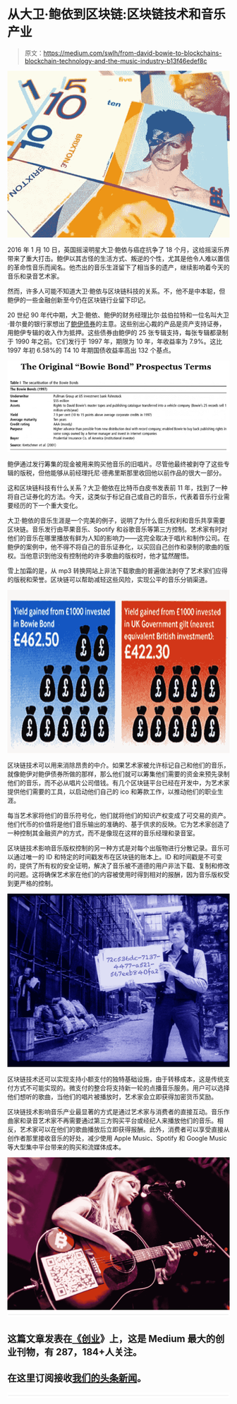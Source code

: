 # 从大卫·鲍依到区块链:区块链技术和音乐产业

> 原文：<https://medium.com/swlh/from-david-bowie-to-blockchains-blockchain-technology-and-the-music-industry-b13f46edef8c>

![](img/ce6fba9dede1e404983f00fb5ccead9f.png)

2016 年 1 月 10 日，英国摇滚明星大卫·鲍依与癌症抗争了 18 个月，这给摇滚乐界带来了重大打击。鲍伊以其古怪的生活方式、叛逆的个性，尤其是他令人难以置信的革命性音乐而闻名。他杰出的音乐生涯留下了相当多的遗产，继续影响着今天的音乐和录音艺术家。

然而，许多人可能不知道大卫·鲍依与区块链科技的关系。不，他不是中本聪，但鲍伊的一些金融创新至今仍在区块链行业留下印记。

20 世纪 90 年代中期，大卫·鲍依、鲍伊的财务经理比尔·兹伯拉特和一位名叫大卫·普尔曼的银行家想出了[鲍伊债券](https://www.investopedia.com/terms/b/bowie-bond.asp)的主意。这些别出心裁的产品是资产支持证券，用鲍伊专辑的收入作为抵押。这些债券由鲍伊的 25 张专辑支持，每张专辑都录制于 1990 年之前。它们发行于 1997 年，期限为 10 年，年收益率为 7.9%。这比 1997 年初 6.58%的 T4 10 年期国债收益率高出 132 个基点。

![](img/24bf4fee1a4ba6b57295d722560e29c2.png)

鲍伊通过发行筹集的现金被用来购买他音乐的旧唱片。尽管他最终被剥夺了这些专辑的版税，但他能够从前经理托尼·德弗里斯那里收回他以前作品的很大一部分。

这和区块链科技有什么关系？大卫·鲍依在比特币白皮书发表前 11 年，找到了一种将自己证券化的方法。今天，这类似于标记自己或自己的音乐，代表着音乐行业需要经历的下一个重大变化。

大卫·鲍依的音乐生涯是一个完美的例子，说明了为什么音乐权利和音乐共享需要区块链。音乐发行由苹果音乐、Spotify 和谷歌音乐等第三方控制。艺术家有时对他们的音乐在哪里播放有鲜为人知的影响力——这完全取决于唱片和制作公司。在鲍伊的案例中，他不得不将自己的音乐证券化，以买回自己创作和录制的歌曲的版权。当他意识到他没有控制他的许多歌曲的版权时，他才猛然醒悟。

雪上加霜的是，从 mp3 转换网站上非法下载歌曲的普遍做法剥夺了艺术家们应得的版税和荣誉。区块链可以帮助减轻这些风险，实现公平的音乐分销渠道。

![](img/8c51526f9fce1cd3cf0689f4a3fa135a.png)

区块链技术可以用来消除昂贵的中介。如果艺术家被允许标记自己和他们的音乐，就像鲍伊对鲍伊债券所做的那样，那么他们就可以筹集他们需要的资金来预先录制他们的音乐，而不必从唱片公司借钱。有几个区块链平台已经在开发中，为艺术家提供他们需要的工具，以启动他们自己的 ico 和筹款工作，以推动他们的职业生涯。

每当艺术家将他们的音乐符号化，他们就将他们的知识产权变成了可交易的资产。他们代币的价值将是他们音乐输出的准确的、基于供求的反映。它为艺术家创造了一种控制其金融资产的方式，而不是像现在这样的音乐经理和录音室。

区块链技术影响音乐版权控制的另一种方式是对每个出版物进行分散记录。音乐可以通过唯一的 ID 和特定的时间戳发布在区块链的账本上。ID 和时间戳是不可变的，提供了所有权的安全证明，解决了音乐被不道德的用户非法下载、复制和修改的问题。这将确保艺术家在他们的内容被使用时得到相对的报酬，因为音乐版权受到更严格的控制。

![](img/1516be882b74cac412513649b662ebf8.png)

区块链技术还可以实现支持小额支付的独特基础设施，由于转移成本，这是传统支付方式不可能实现的。微支付的整合将支持新一轮的点播音乐服务。用户可以选择他们想听的歌曲，当他们的唱片被播放时，艺术家会立即获得加密货币奖励。

区块链技术影响音乐产业最显著的方式是通过艺术家与消费者的直接互动。音乐作曲家和录音艺术家不再需要通过第三方购买平台或经纪人来播放他们的音乐。相反，艺术家可以在他们的歌曲播放后立即获得报酬。此外，消费者可以享受直接从创作者那里接收音乐的好处，减少使用 Apple Music、Spotify 和 Google Music 等大型集中平台带来的购买和流媒体成本。

![](img/28fa0a3fd1755c2a42a53fc2e14cbd49.png)![](img/731acf26f5d44fdc58d99a6388fe935d.png)

## 这篇文章发表在[《创业](https://medium.com/swlh)》上，这是 Medium 最大的创业刊物，有 287，184+人关注。

## 在这里订阅接收[我们的头条新闻](http://growthsupply.com/the-startup-newsletter/)。

![](img/731acf26f5d44fdc58d99a6388fe935d.png)